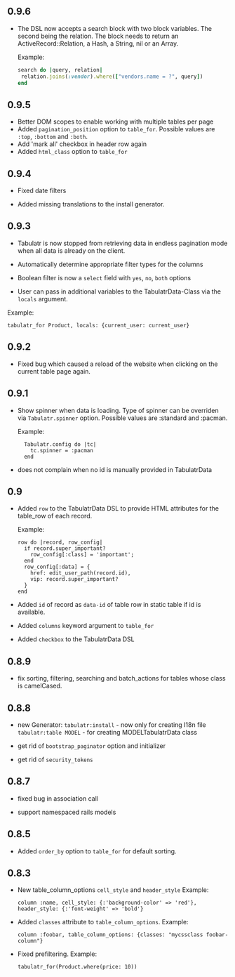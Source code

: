 ## 0.9.6
 * The DSL now accepts a search block with two block variables. The
   second being the relation. The block needs to return an ActiveRecord::Relation,
   a Hash, a String, nil or an Array.

   Example:
   ```ruby
   search do |query, relation|
    relation.joins(:vendor).where(["vendors.name = ?", query])
   end
   ```

## 0.9.5
 * Better DOM scopes to enable working with multiple tables per page
 * Added `pagination_position` option to `table_for`.
   Possible values are `:top`, `:bottom` and `:both`.
 * Add 'mark all' checkbox in header row again
 * Added `html_class` option to `table_for`

## 0.9.4

 * Fixed date filters

 * Added missing translations to the install generator.

## 0.9.3

 * Tabulatr is now stopped from retrieving data in endless pagination mode when all data
   is already on the client.

 * Automatically determine appropriate filter types for the columns

 * Boolean filter is now a `select` field with `yes`, `no`, `both` options

 * User can pass in additional variables to the TabulatrData-Class via the
   `locals` argument.

  Example:
  ```
  tabulatr_for Product, locals: {current_user: current_user}
  ```

## 0.9.2

* Fixed bug which caused a reload of the website when clicking on the current
  table page again.

## 0.9.1

* Show spinner when data is loading. Type of spinner can be overriden via
  `Tabulatr.spinner` option. Possible values are :standard and :pacman.

  Example:
  ```
    Tabulatr.config do |tc|
      tc.spinner = :pacman
    end
  ```

* does not complain when no id is manually provided in TabulatrData

## 0.9

* Added `row` to the TabulatrData DSL to provide HTML attributes for the
  table_row of each record.

  Example:
  ```
  row do |record, row_config|
    if record.super_important?
      row_config[:class] = 'important';
    end
    row_config[:data] = {
      href: edit_user_path(record.id),
      vip: record.super_important?
    }
  end
  ```

* Added `id` of record as `data-id` of table row in static table if
  id is available.

* Added `columns` keyword argument to `table_for`

* Added `checkbox` to the TabulatrData DSL

## 0.8.9

* fix sorting, filtering, searching and batch_actions for tables whose class
  is camelCased.

## 0.8.8

* new Generator:
  `tabulatr:install` - now only for creating I18n file
  `tabulatr:table MODEL` - for creating MODELTabulatrData class

* get rid of `bootstrap_paginator` option and initializer

* get rid of `security_tokens`

## 0.8.7

* fixed bug in association call

* support namespaced rails models

## 0.8.5

* Added `order_by` option to `table_for` for default sorting.

## 0.8.3

* New table_column_options `cell_style` and `header_style`
  Example:
  ```
  column :name, cell_style: {:'background-color' => 'red'}, header_style: {:'font-weight' => 'bold'}
  ```

* Added `classes` attribute to `table_column_options`.
  Example:
  ```
  column :foobar, table_column_options: {classes: "mycssclass foobar-column"}
  ```

* Fixed prefiltering.
  Example:
  ```
  tabulatr_for(Product.where(price: 10))
  ```
